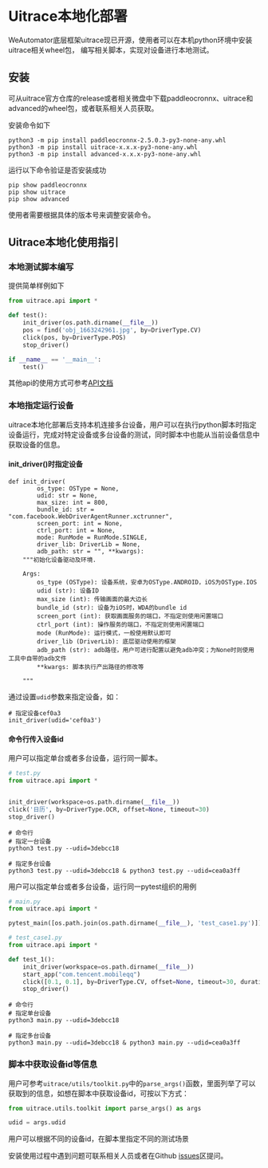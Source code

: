 # Uitrace本地化部署

WeAutomator底层框架uitrace现已开源，使用者可以在本机python环境中安装uitrace相关wheel包，
编写相关脚本，实现对设备进行本地测试。  

## 安装  

可从uitrace官方仓库的release或者相关微盘中下载paddleocronnx、uitrace和advanced的wheel包，或者联系相关人员获取。 

安装命令如下

```
python3 -m pip install paddleocronnx-2.5.0.3-py3-none-any.whl
python3 -m pip install uitrace-x.x.x-py3-none-any.whl
python3 -m pip install advanced-x.x.x-py3-none-any.whl
```

运行以下命令验证是否安装成功

```
pip show paddleocronnx
pip show uitrace
pip show advanced
```

使用者需要根据具体的版本号来调整安装命令。

## Uitrace本地化使用指引

### 本地测试脚本编写 

提供简单样例如下

```python
from uitrace.api import *

def test():
    init_driver(os.path.dirname(__file__))
    pos = find('obj_1663242961.jpg', by=DriverType.CV)
    click(pos, by=DriverType.POS)
    stop_driver()

if __name__ == '__main__':
    test()
```

其他api的使用方式可参考[API文档](./api.md)

### 本地指定运行设备 

uitrace本地化部署后支持本机连接多台设备，用户可以在执行python脚本时指定设备运行，完成对特定设备或多台设备的测试，同时脚本中也能从当前设备信息中获取设备的信息。

#### init_driver()时指定设备

```
def init_driver(
        os_type: OSType = None,
        udid: str = None,
        max_size: int = 800,
        bundle_id: str = "com.facebook.WebDriverAgentRunner.xctrunner",
        screen_port: int = None,
        ctrl_port: int = None,
        mode: RunMode = RunMode.SINGLE,
        driver_lib: DriverLib = None,
        adb_path: str = "", **kwargs):
    """初始化设备驱动及环境.

    Args:
        os_type (OSType): 设备系统，安卓为OSType.ANDROID，iOS为OSType.IOS
        udid (str): 设备ID
        max_size (int): 传输画面的最大边长
        bundle_id (str): 设备为iOS时，WDA的bundle id
        screen_port (int): 获取画面服务的端口，不指定则使用闲置端口
        ctrl_port (int): 操作服务的端口，不指定则使用闲置端口
        mode (RunMode): 运行模式，一般使用默认即可
        driver_lib (DriverLib): 底层驱动使用的框架
        adb_path (str): adb路径，用户可进行配置以避免adb冲突；为None时则使用工具中自带的adb文件
        **kwargs: 脚本执行产出路径的修改等

    """
```
通过设置`udid`参数来指定设备，如：

```
# 指定设备cef0a3
init_driver(udid='cef0a3')
```

#### 命令行传入设备id

用户可以指定单台或者多台设备，运行同一脚本。

```python
# test.py
from uitrace.api import *


init_driver(workspace=os.path.dirname(__file__))
click('日历', by=DriverType.OCR, offset=None, timeout=30)
stop_driver()
```

```shell
# 命令行
# 指定一台设备
python3 test.py --udid=3debcc18

# 指定多台设备
python3 test.py --udid=3debcc18 & python3 test.py --udid=cea0a3ff
```

用户可以指定单台或者多台设备，运行同一pytest组织的用例 

```python
# main.py
from uitrace.api import *

pytest_main([os.path.join(os.path.dirname(__file__), 'test_case1.py')])
```

```python
# test_case1.py
from uitrace.api import *

def test_1():
    init_driver(workspace=os.path.dirname(__file__))
    start_app("com.tencent.mobileqq")
    click([0.1, 0.1], by=DriverType.CV, offset=None, timeout=30, duration=0.05)
    stop_driver()
```

```shell
# 命令行
# 指定单台设备
python3 main.py --udid=3debcc18

# 指定多台设备
python3 main.py --udid=3debcc18 & python3 main.py --udid=cea0a3ff

```

### 脚本中获取设备id等信息

用户可参考`uitrace/utils/toolkit.py`中的`parse_args()`函数，里面列举了可以获取到的信息，如想在脚本中获取设备id，可按以下方式：

```python
from uitrace.utils.toolkit import parse_args() as args

udid = args.udid

```

用户可以根据不同的设备id，在脚本里指定不同的测试场景

安装使用过程中遇到问题可联系相关人员或者在Github [issues](https://github.com/WeTestQuality/WeAutomator-docs-examples/issues)区提问。

